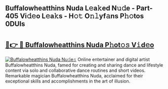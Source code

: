 ## Buffalowheatthins Nuda L𝚎a𝚔ed N𝚞𝚍e - Part-405 Vi𝚍𝚎o L𝚎a𝚔s - H𝚘𝚝 O𝚗𝚕yf𝚊ns P𝚑𝚘tos 0DUIs

# <h2><a href="http://kfak14c.oniu.top/?m=Buffalowheatthins+Nuda">🔗👉 🔴 Buffalowheatthins Nuda P𝚑ot𝚘𝚜 V𝚒d𝚎o</a></h2>

[![Buffalowheatthins Nuda Nu𝚍e𝚜](https://i.imgur.com/0qMVB7G.gif)](http://kfak14c.oniu.top/?m=Buffalowheatthins+Nuda)
Online entertainer and digital artist Buffalowheatthins Nuda, famed for creating and sharing dance and lifestyle content via solo and collaborative dance routines and short videos. Remarkable magician Buffalowheatthins Nuda, acclaimed for their exceptional skills and accomplishments in the art of illusion.  
